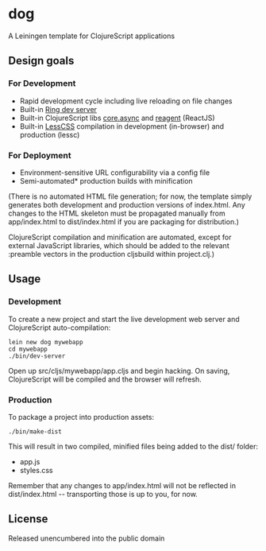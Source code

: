 # dog

A Leiningen template for ClojureScript applications

## Design goals

### For Development

- Rapid development cycle including live reloading on file changes
- Built-in [Ring dev server](https://github.com/weavejester/lein-ring)
- Built-in ClojureScript libs [core.async](https://clojure.github.io/core.async/) and [reagent](https://github.com/holmsand/reagent) (ReactJS)
- Built-in [LessCSS](http://lesscss.org/) compilation in development (in-browser) and production (lessc)

### For Deployment

- Environment-sensitive URL configurability via a config file
- Semi-automated* production builds with minification

(There is no automated HTML file generation; for now, the template simply
generates both development and production versions of index.html. Any changes to the
HTML skeleton must be propagated manually from app/index.html to dist/index.html if you
are packaging for distribution.)

ClojureScript compilation and minification are automated, except for external JavaScript
libraries, which should be added to the relevant :preamble vectors in the
production cljsbuild within project.clj.)

## Usage

### Development

To create a new project and start the live development
web server and ClojureScript auto-compilation:

    lein new dog mywebapp
    cd mywebapp
    ./bin/dev-server

Open up src/cljs/mywebapp/app.cljs and begin hacking. On saving,
ClojureScript will be compiled and the browser will refresh.

### Production

To package a project into production assets:

    ./bin/make-dist

This will result in two compiled, minified files being added
to the dist/ folder:

- app.js
- styles.css

Remember that any changes to app/index.html will not be reflected
in dist/index.html -- transporting those is up to you, for now.

## License

Released unencumbered into the public domain

